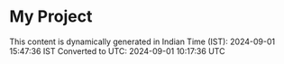 # My Project

This content is dynamically generated in Indian Time (IST): 2024-09-01 15:47:36 IST
Converted to UTC: 2024-09-01 10:17:36 UTC
